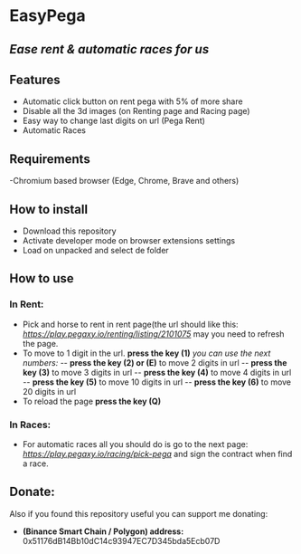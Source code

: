 # EasyPega

## _Ease rent & automatic races for us_

## Features

- Automatic click button on rent pega with 5% of more share
- Disable all the 3d images (on Renting page and Racing page)
- Easy way to change last digits on url (Pega Rent)
- Automatic Races

## Requirements

-Chromium based browser (Edge, Chrome, Brave and others)

## How to install

- Download this repository
- Activate developer mode on browser extensions settings
- Load on unpacked and select de folder

## How to use

### In Rent:

- Pick and horse to rent in rent page(the url should like this: _https://play.pegaxy.io/renting/listing/2101075_ may you need to refresh the page.
- To move to 1 digit in the url. **press the key (1)** _you can use the next numbers:_
  -- **press the key (2) or (E)** to move 2 digits in url
  -- **press the key (3)** to move 3 digits in url
  -- **press the key (4)** to move 4 digits in url
  -- **press the key (5)** to move 10 digits in url
  -- **press the key (6)** to move 20 digits in url
- To reload the page **press the key (Q)**

### In Races:

- For automatic races all you should do is go to the next page:
  _https://play.pegaxy.io/racing/pick-pega_ and sign the contract when find a race.

## Donate:

Also if you found this repository useful you can support me donating:

- **(Binance Smart Chain / Polygon) address:** 0x51176dB14Bb10dC14c93947EC7D345bda5Ecb07D
